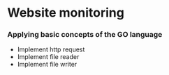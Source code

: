# Website monitoring
### Applying basic concepts of the GO language
- Implement http request
- Implement file reader
- Implement file writer